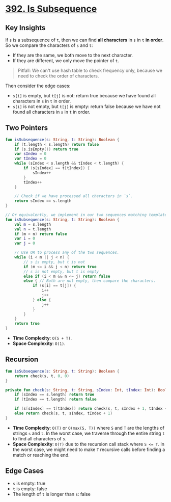# [392. Is Subsequence](https://leetcode.com/problems/is-subsequence/)

## Key Insights

If `s` is a subsequence of `t`, then we can find **all characters** in `s` in `t` **in order**. So we compare the characters of `s` and `t`:

- If they are the same, we both move to the next character.
- If they are different, we only move the pointer of `t`.

> Pitfall: We can't use hash table to check frequency only, because we need to check the order of characters.

Then consider the edge cases:

- `s[i]` is empty, but `t[j]` is not: return true because we have found all characters in `s` in `t` in order.
- `s[i]` is not empty, but `t[j]` is empty: return false because we have not found all characters in `s` in `t` in order.

## Two Pointers

```kotlin
fun isSubsequence(s: String, t: String): Boolean {
    if (t.length < s.length) return false
    if (s.isEmpty()) return true
    var sIndex = 0
    var tIndex = 0
    while (sIndex < s.length && tIndex < t.length) {
        if (s[sIndex] == t[tIndex]) {
            sIndex++
        }
        tIndex++
    }

    // Check if we have processed all characters in `s`.
    return sIndex == s.length
}

// Or equivalently, we implement in our two sequences matching template.
fun isSubsequence(s: String, t: String): Boolean {
    val m = s.length
    val n = t.length
    if (m > n) return false
    var i = 0
    var j = 0

    // Use OR to process any of the two sequences.
    while (i < m || j < n) {
        // s is empty, but t is not
        if (m <= i && j < n) return true
        // s is not empty, but t is empty
        else if (i < m && n <= j) return false
        else { // Both are not empty, then compare the characters.
            if (s[i] == t[j]) {
                i++
                j++
            } else {
                j++
            }
        }
    }
    return true
}
```

- **Time Complexity**: `O(S + T)`.
- **Space Complexity**: `O(1)`.

## Recursion

```kotlin
fun isSubsequence(s: String, t: String): Boolean {
    return check(s, t, 0, 0)
}

private fun check(s: String, t: String, sIndex: Int, tIndex: Int): Boolean {
    if (sIndex == s.length) return true
    if (tIndex == t.length) return false

    if (s[sIndex] == t[tIndex]) return check(s, t, sIndex + 1, tIndex + 1)
    else return check(s, t, sIndex, tIndex + 1)
}
```

- **Time Complexity**: `O(T)` or `O(max(S, T))` where `S` and `T` are the lengths of strings `s` and `t`. In the worst case, we traverse through the entire string `t` to find all characters of `s`.
- **Space Complexity**: `O(T)` due to the recursion call stack where `S <= T`. In the worst case, we might need to make `T` recursive calls before finding a match or reaching the end.

## Edge Cases

- `s` is empty: true
- `t` is empty: false
- The length of `t` is longer than `s`: false
